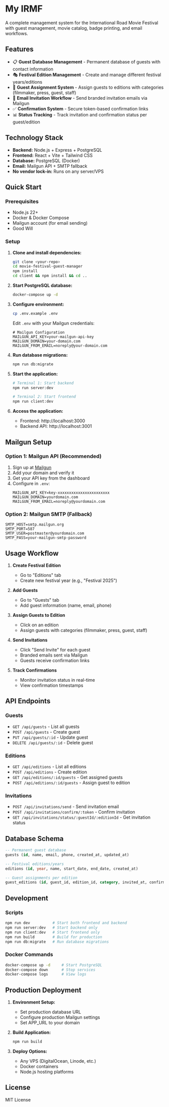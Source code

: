 # My IRMF

A complete management system for the International Road Movie Festival with guest management, movie catalog, badge printing, and email workflows.

## Features

- 📋 **Guest Database Management** - Permanent database of guests with contact information
- 🎭 **Festival Edition Management** - Create and manage different festival years/editions
- 👥 **Guest Assignment System** - Assign guests to editions with categories (filmmaker, press, guest, staff)
- 📧 **Email Invitation Workflow** - Send branded invitation emails via Mailgun
- ✅ **Confirmation System** - Secure token-based confirmation links
- 📊 **Status Tracking** - Track invitation and confirmation status per guest/edition

## Technology Stack

- **Backend:** Node.js + Express + PostgreSQL
- **Frontend:** React + Vite + Tailwind CSS  
- **Database:** PostgreSQL (Docker)
- **Email:** Mailgun API + SMTP fallback
- **No vendor lock-in:** Runs on any server/VPS

## Quick Start

### Prerequisites
- Node.js 22+
- Docker & Docker Compose
- Mailgun account (for email sending)
- Good Will

### Setup

1. **Clone and install dependencies:**
   ```bash
   git clone <your-repo>
   cd movie-festival-guest-manager
   npm install
   cd client && npm install && cd ..
   ```

2. **Start PostgreSQL database:**
   ```bash
   docker-compose up -d
   ```

3. **Configure environment:**
   ```bash
   cp .env.example .env
   ```
   
   Edit `.env` with your Mailgun credentials:
   ```env
   # Mailgun Configuration
   MAILGUN_API_KEY=your-mailgun-api-key
   MAILGUN_DOMAIN=your-domain.com
   MAILGUN_FROM_EMAIL=noreply@your-domain.com
   ```

4. **Run database migrations:**
   ```bash
   npm run db:migrate
   ```

5. **Start the application:**
   ```bash
   # Terminal 1: Start backend
   npm run server:dev
   
   # Terminal 2: Start frontend  
   npm run client:dev
   ```

6. **Access the application:**
   - Frontend: http://localhost:3000
   - Backend API: http://localhost:3001

## Mailgun Setup

### Option 1: Mailgun API (Recommended)

1. Sign up at [Mailgun](https://mailgun.com)
2. Add your domain and verify it
3. Get your API key from the dashboard
4. Configure in `.env`:
   ```env
   MAILGUN_API_KEY=key-xxxxxxxxxxxxxxxxxxxxxxx
   MAILGUN_DOMAIN=yourdomain.com
   MAILGUN_FROM_EMAIL=noreply@yourdomain.com
   ```

### Option 2: Mailgun SMTP (Fallback)

```env
SMTP_HOST=smtp.mailgun.org
SMTP_PORT=587
SMTP_USER=postmaster@yourdomain.com
SMTP_PASS=your-mailgun-smtp-password
```

## Usage Workflow

1. **Create Festival Edition**
   - Go to "Editions" tab
   - Create new festival year (e.g., "Festival 2025")

2. **Add Guests**
   - Go to "Guests" tab  
   - Add guest information (name, email, phone)

3. **Assign Guests to Edition**
   - Click on an edition
   - Assign guests with categories (filmmaker, press, guest, staff)

4. **Send Invitations**
   - Click "Send Invite" for each guest
   - Branded emails sent via Mailgun
   - Guests receive confirmation links

5. **Track Confirmations**
   - Monitor invitation status in real-time
   - View confirmation timestamps

## API Endpoints

### Guests
- `GET /api/guests` - List all guests
- `POST /api/guests` - Create guest
- `PUT /api/guests/:id` - Update guest
- `DELETE /api/guests/:id` - Delete guest

### Editions  
- `GET /api/editions` - List all editions
- `POST /api/editions` - Create edition
- `GET /api/editions/:id/guests` - Get assigned guests
- `POST /api/editions/:id/guests` - Assign guest to edition

### Invitations
- `POST /api/invitations/send` - Send invitation email
- `POST /api/invitations/confirm/:token` - Confirm invitation
- `GET /api/invitations/status/:guestId/:editionId` - Get invitation status

## Database Schema

```sql
-- Permanent guest database
guests (id, name, email, phone, created_at, updated_at)

-- Festival editions/years
editions (id, year, name, start_date, end_date, created_at)

-- Guest assignments per edition
guest_editions (id, guest_id, edition_id, category, invited_at, confirmed_at, confirmation_token)
```

## Development

### Scripts
```bash
npm run dev          # Start both frontend and backend
npm run server:dev   # Start backend only
npm run client:dev   # Start frontend only
npm run build        # Build for production
npm run db:migrate   # Run database migrations
```

### Docker Commands
```bash
docker-compose up -d     # Start PostgreSQL
docker-compose down      # Stop services
docker-compose logs      # View logs
```

## Production Deployment

1. **Environment Setup:**
   - Set production database URL
   - Configure production Mailgun settings
   - Set APP_URL to your domain

2. **Build Application:**
   ```bash
   npm run build
   ```

3. **Deploy Options:**
   - Any VPS (DigitalOcean, Linode, etc.)
   - Docker containers
   - Node.js hosting platforms

## License

MIT License
